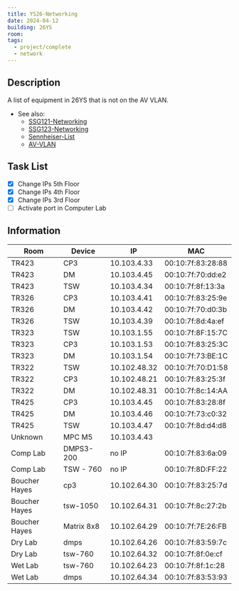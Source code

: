 ```yaml
---
title: YS26-Networking
date: 2024-04-12
building: 26YS
room: 
tags:
  - project/complete
  - network
---
```


## Description

A list of equipment in 26YS that is not on the AV VLAN.

- See also:
	- [SSG121-Networking](SSG121-Networking.md)
	- [SSG123-Networking](SSG123-Networking.md)
	- [Sennheiser-List](Sennheiser-List.md)
	- [AV-VLAN](../../01-Projects/AV-Network/AV-VLAN.md)

## Task List

- [x] Change IPs 5th Floor
- [x] Change IPs 4th Floor
- [x] Change IPs 3rd Floor
- [ ] Activate port in Computer Lab

## Information

| Room          | Device    |   IP          | MAC               |
| ------------- | --------- | ------------- | ----------------- |
| TR423         | CP3       | 10.103.4.33   | 00:10:7f:83:28:88 |
| TR423         | DM        | 10.103.4.45   | 00:10:7f:70:dd:e2 |
| TR423         | TSW       | 10.103.4.34   | 00:10:7f:8f:13:3a |
| TR326         | CP3       | 10.103.4.41   | 00:10:7f:83:25:9e |
| TR326         | DM        | 10.103.4.42   | 00:10:7f:70:d0:3b |
| TR326         | TSW       | 10.103.4.39   | 00:10:7f:8d:4a:ef |
| TR323         | TSW       | 10.103.1.55   | 00:10:7f:8F:15:7C |
| TR323         | CP3       | 10.103.1.53   | 00:10:7f:83:25:3C |
| TR323         | DM        | 10.103.1.54   | 00:10:7f:73:BE:1C |
| TR322         | TSW       | 10.102.48.32  | 00:10:7f:70:D1:58 |
| TR322         | CP3       | 10.102.48.21  | 00:10:7f:83:25:3f |
| TR322         | DM        | 10.102.48.31  | 00:10:7f:8c:14:AA |
| TR425         | CP3       | 10.103.4.45   | 00:10:7f:83:28:8f |
| TR425         | DM        | 10.103.4.46   | 00:10:7f:73:c0:32 |
| TR425         | TSW       | 10.103.4.47   | 00:10:7f:8d:d4:d8 |
| Unknown       | MPC M5    | 10.103.4.43   | |
| Comp Lab      | DMPS3-200 | no IP         | 00:10:7f:83:6a:09 |
| Comp Lab      | TSW - 760 | no IP         | 00:10:7f:8D:FF:22 |
| Boucher Hayes | cp3       | 10.102.64.30  | 00:10:7f:83:25:7d |
| Boucher Hayes | tsw-1050  | 10.102.64.31  | 00:10:7f:8c:27:2b |
| Boucher Hayes | Matrix 8x8| 10.102.64.29  | 00:10:7f:7E:26:FB |
| Dry Lab       | dmps      | 10.102.64.26  | 00:10:7f:83:59:7c |
| Dry Lab       | tsw-760   | 10.102.64.32  | 00:10:7f:8f:0e:cf | 
| Wet Lab       | tsw-760   | 10.102.64.23  | 00:10:7f:8f:1c:28 |
| Wet Lab       | dmps      | 10.102.64.34  | 00:10:7f:83:53:93 |

